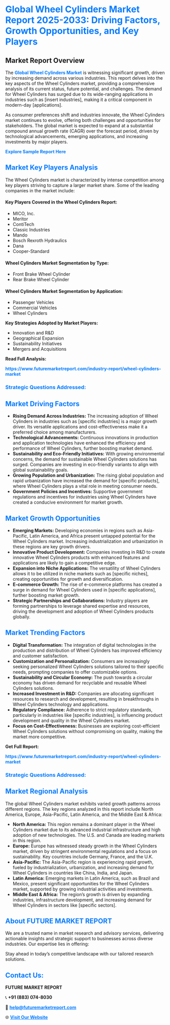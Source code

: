 <h1 style="color: #007BFF;">Global Wheel Cylinders Market Report 2025-2033: Driving Factors, Growth Opportunities, and Key Players</h1>

<section id="overview">
<h2>Market Report Overview</h2>
<p>The <a href="https://www.futuremarketreport.com/industry-report/wheel-cylinders-market" style="color: #007BFF; text-decoration: none;"><strong>Global Wheel Cylinders Market</strong></a> is witnessing significant growth, driven by increasing demand across various industries. This report delves into the key aspects of the Wheel Cylinders market, providing a comprehensive analysis of its current status, future potential, and challenges. The demand for Wheel Cylinders has surged due to its wide-ranging applications in industries such as [insert industries], making it a critical component in modern-day [applications].</p>
<p>As consumer preferences shift and industries innovate, the Wheel Cylinders market continues to evolve, offering both challenges and opportunities for stakeholders. The global market is expected to expand at a substantial compound annual growth rate (CAGR) over the forecast period, driven by technological advancements, emerging applications, and increasing investments by major players.</p>
</section>

<section id="overview">
<p><a href="https://www.futuremarketreport.com/request-sample/reportId=126275" style="color: #007BFF; text-decoration: none;"><strong>Explore Sample Report Here</strong></a></p>
</section>

<section id="key-players">
<h2 style="color: #007BFF;">Market Key Players Analysis</h2>
<p>The Wheel Cylinders market is characterized by intense competition among key players striving to capture a larger market share. Some of the leading companies in the market include:</p>
<h4>Key Players Covered in the Wheel Cylinders Report:</h4>
<ul><li>MICO, Inc.</li><li>Meritor</li><li>ContiTech</li><li>Classic Industries</li><li>Mando</li><li>Bosch Rexroth Hydraulics</li><li>Dana</li><li>Cooper-Standard</li></ul>
<h4>Wheel Cylinders Market Segmentation by Type:</h4>
<ul><li>Front Brake Wheel Cylinder</li><li>Rear Brake Wheel Cylinder</li></ul>

<h4>Wheel Cylinders Market Segmentation by Application:</h4>
<ul><li>Passenger Vehicles</li><li>Commercial Vehicles</li><li>Wheel Cylinders</li></ul>
<p><strong>Key Strategies Adopted by Market Players:</strong></p>
<ul>
<li>Innovation and R&D</li>
<li>Geographical Expansion</li>
<li>Sustainability Initiatives</li>
<li>Mergers and Acquisitions</li>
</ul>
</section>

<section>
<p><strong>Read Full Analysis: </strong></p><a href="https://www.futuremarketreport.com/industry-report/wheel-cylinders-market" style="color: #007BFF; text-decoration: none;"><strong>https://www.futuremarketreport.com/industry-report/wheel-cylinders-market</strong></a>
<h3 style="color: #007BFF;">Strategic Questions Addressed:</h3>
</section>

<section id="driving-factors">
<h2 style="color: #007BFF;">Market Driving Factors</h2>
<ul>
<li><strong>Rising Demand Across Industries:</strong> The increasing adoption of Wheel Cylinders in industries such as [specific industries] is a major growth driver. Its versatile applications and cost-effectiveness make it a preferred choice among manufacturers.</li>
<li><strong>Technological Advancements:</strong> Continuous innovations in production and application technologies have enhanced the efficiency and performance of Wheel Cylinders, further boosting market demand.</li>
<li><strong>Sustainability and Eco-Friendly Initiatives:</strong> With growing environmental concerns, the demand for sustainable Wheel Cylinders solutions has surged. Companies are investing in eco-friendly variants to align with global sustainability goals.</li>
<li><strong>Growing Population and Urbanization:</strong> The rising global population and rapid urbanization have increased the demand for [specific products], where Wheel Cylinders plays a vital role in meeting consumer needs.</li>
<li><strong>Government Policies and Incentives:</strong> Supportive government regulations and incentives for industries using Wheel Cylinders have created a conducive environment for market growth.</li>
</ul>
</section>

<section id="growth-opportunities">
<h2 style="color: #007BFF;">Market Growth Opportunities</h2>
<ul>
<li><strong>Emerging Markets:</strong> Developing economies in regions such as Asia-Pacific, Latin America, and Africa present untapped potential for the Wheel Cylinders market. Increasing industrialization and urbanization in these regions are key growth drivers.</li>
<li><strong>Innovative Product Development:</strong> Companies investing in R&D to create innovative Wheel Cylinders products with enhanced features and applications are likely to gain a competitive edge.</li>
<li><strong>Expansion into Niche Applications:</strong> The versatility of Wheel Cylinders allows it to be utilized in niche markets such as [specific niches], creating opportunities for growth and diversification.</li>
<li><strong>E-commerce Growth:</strong> The rise of e-commerce platforms has created a surge in demand for Wheel Cylinders used in [specific applications], further boosting market growth.</li>
<li><strong>Strategic Partnerships and Collaborations:</strong> Industry players are forming partnerships to leverage shared expertise and resources, driving the development and adoption of Wheel Cylinders products globally.</li>
</ul>
</section>

<section id="trending-factors">
<h2 style="color: #007BFF;">Market Trending Factors</h2>
<ul>
<li><strong>Digital Transformation:</strong> The integration of digital technologies in the production and distribution of Wheel Cylinders has improved efficiency and customer satisfaction.</li>
<li><strong>Customization and Personalization:</strong> Consumers are increasingly seeking personalized Wheel Cylinders solutions tailored to their specific needs, prompting companies to offer customizable options.</li>
<li><strong>Sustainability and Circular Economy:</strong> The push towards a circular economy has driven demand for recyclable and reusable Wheel Cylinders solutions.</li>
<li><strong>Increased Investment in R&D:</strong> Companies are allocating significant resources to research and development, resulting in breakthroughs in Wheel Cylinders technology and applications.</li>
<li><strong>Regulatory Compliance:</strong> Adherence to strict regulatory standards, particularly in industries like [specific industries], is influencing product development and quality in the Wheel Cylinders market.</li>
<li><strong>Focus on Cost-Effectiveness:</strong> Businesses are exploring cost-efficient Wheel Cylinders solutions without compromising on quality, making the market more competitive.</li>
</ul>
</section>

<section>
<p><strong>Get Full Report: </strong></p><a href="https://www.futuremarketreport.com/industry-report/wheel-cylinders-market" style="color: #007BFF; text-decoration: none;"><strong>https://www.futuremarketreport.com/industry-report/wheel-cylinders-market</strong></a>
<h3 style="color: #007BFF;">Strategic Questions Addressed:</h3>
</section>


<section id="regional-analysis">
<h2 style="color: #007BFF;">Market Regional Analysis</h2>
<p>The global Wheel Cylinders market exhibits varied growth patterns across different regions. The key regions analyzed in this report include North America, Europe, Asia-Pacific, Latin America, and the Middle East & Africa:</p>
<ul>
<li><strong>North America:</strong> This region remains a dominant player in the Wheel Cylinders market due to its advanced industrial infrastructure and high adoption of new technologies. The U.S. and Canada are leading markets in this region.</li>
<li><strong>Europe:</strong> Europe has witnessed steady growth in the Wheel Cylinders market, driven by stringent environmental regulations and a focus on sustainability. Key countries include Germany, France, and the U.K.</li>
<li><strong>Asia-Pacific:</strong> The Asia-Pacific region is experiencing rapid growth, fueled by industrialization, urbanization, and increasing demand for Wheel Cylinders in countries like China, India, and Japan.</li>
<li><strong>Latin America:</strong> Emerging markets in Latin America, such as Brazil and Mexico, present significant opportunities for the Wheel Cylinders market, supported by growing industrial activities and investments.</li>
<li><strong>Middle East & Africa:</strong> The region’s growth is driven by expanding industries, infrastructure development, and increasing demand for Wheel Cylinders in sectors like [specific sectors].</li>
</ul>
</section>

<footer>
<h2 style="color: #007BFF;">About FUTURE MARKET REPORT</h2>
<p>We are a trusted name in market research and advisory services, delivering actionable insights and strategic support to businesses across diverse industries. Our expertise lies in offering:</p>

<p>Stay ahead in today’s competitive landscape with our tailored research solutions.</p>

<h2 style="color: #007BFF;">Contact Us:</h2>
<p><strong>FUTURE MARKET REPORT</strong></p>
<p>📞 <strong>+91 (883) 074-8030</strong></p>
<p>📧 <strong><a href="mailto:help@futuremarketreport.com" style="color: #007BFF;">help@futuremarketreport.com</a></strong></p>
<p>🌐 <strong><a href="https://www.futuremarketreport.com/" style="color: #007BFF;">Visit Our Website</a></strong></p>
</footer>